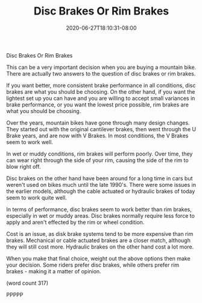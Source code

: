 ﻿---
title: "Disc Brakes Or Rim Brakes"
date: 2020-06-27T18:10:31-08:00
description: "Mountain Biking Tips for Web Success"
featured_image: "/images/Mountain Biking.jpg"
tags: ["Mountain Biking"]
---

Disc Brakes Or Rim Brakes

This can be a very important decision when you
are buying a mountain bike.  There are actually 
two answers to the question of disc brakes or
rim brakes.

If you want better, more consistent brake performance
in all conditions, disc brakes are what you should
be choosing.  On the other hand, if you want the 
lightest set up you can have and you are willing to
accept small variances in brake performance, or you
want the lowest price possible, rim brakes are 
what you should be choosing.

Over the years, mountain bikes have gone through 
many design changes.  They started out with the
original cantilever brakes, then went through the U
Brake years, and are now with V Brakes.  In most
conditions, the V Brakes seem to work well.

In wet or muddy conditions, rim brakes will perform
poorly.  Over time, they can wear right through the
side of your rim, causing the side of the rim to 
blow right off.  

Disc brakes on the other hand have been around for 
a long time in cars but weren't used on bikes much 
until the late 1990's.  There were some issues in 
the earlier models, although the cable actuated or
hydraulic brakes of today seem to work quite well.

In terms of performance, disc brakes seem to work
better than rim brakes, especially in wet or muddy
areas.  Disc brakes normally require less force
to apply and aren't effected by the rim or wheel
condition.

Cost is an issue, as disk brake systems tend to be
more expensive than rim brakes.  Mechanical or cable
actuated brakes are a closer match, although they
will still cost more.  Hydraulic brakes on the other 
hand cost a lot more.

When you make that final choice, weight out the above 
options then make your decision.  Some riders prefer
disc brakes, while others prefer rim brakes - making it
a matter of opinion.

(word count 317)

PPPPP
